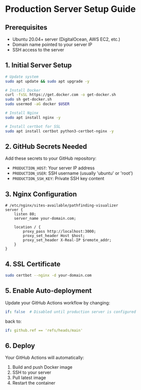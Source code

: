 # Production Server Setup Guide

## Prerequisites
- Ubuntu 20.04+ server (DigitalOcean, AWS EC2, etc.)
- Domain name pointed to your server IP
- SSH access to the server

## 1. Initial Server Setup
```bash
# Update system
sudo apt update && sudo apt upgrade -y

# Install Docker
curl -fsSL https://get.docker.com -o get-docker.sh
sudo sh get-docker.sh
sudo usermod -aG docker $USER

# Install Nginx
sudo apt install nginx -y

# Install certbot for SSL
sudo apt install certbot python3-certbot-nginx -y
```

## 2. GitHub Secrets Needed
Add these secrets to your GitHub repository:

- `PRODUCTION_HOST`: Your server IP address
- `PRODUCTION_USER`: SSH username (usually 'ubuntu' or 'root')  
- `PRODUCTION_SSH_KEY`: Private SSH key content

## 3. Nginx Configuration
```nginx
# /etc/nginx/sites-available/pathfinding-visualizer
server {
    listen 80;
    server_name your-domain.com;
    
    location / {
        proxy_pass http://localhost:3000;
        proxy_set_header Host $host;
        proxy_set_header X-Real-IP $remote_addr;
    }
}
```

## 4. SSL Certificate
```bash
sudo certbot --nginx -d your-domain.com
```

## 5. Enable Auto-deployment
Update your GitHub Actions workflow by changing:
```yaml
if: false  # Disabled until production server is configured
```
back to:
```yaml
if: github.ref == 'refs/heads/main'
```

## 6. Deploy
Your GitHub Actions will automatically:
1. Build and push Docker image
2. SSH to your server
3. Pull latest image
4. Restart the container
```
